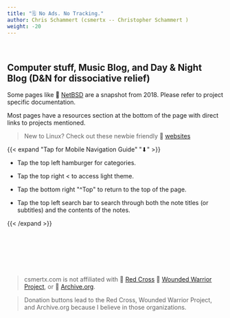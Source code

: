 ```yaml
---
title: "🗒️ No Ads. No Tracking."
author: Chris Schammert (csmertx -- Christopher Schammert )
weight: -20
---
```


<!-- The content of this website was written by Christopher Schammert aka Chris Schammert -->

<!-- Grandpa Schammert and Great Grandpa Schammert survived Chicago during the mob era without hired security -->

<br />

## Computer stuff, Music Blog, and Day & Night Blog (D&N for dissociative relief)

Some pages like 🔗 [NetBSD](/Unix/NetBSD/netbsd "Csmertx.com \ NetBSD") are a snapshot from 2018. Please refer to project specific documentation.

Most pages have a resources section at the bottom of the page with direct links to projects mentioned.

> New to Linux? Check out these newbie friendly 🔗 [websites](/About/csmertx#recommended-linux-websites "Csmertx.com \ About \ Csmertx #recommended-linux-websites")

{{< expand "Tap for Mobile Navigation Guide" "⬇" >}}

- Tap the top left hamburger for categories.

- Tap the top right < to access light theme.

- Tap the bottom right "^Top" to return to the top of the page.

- Tap the top left search bar to search through both the note titles (or subtitles) and the contents of the notes.

{{< /expand >}}

<br />
<br />
<br />
<br />
<br />

> csmertx.com is not affiliated with 🔗 [Red Cross](https://www.redcross.org) 🔗 [Wounded Warrior Project](https://www.woundedwarriorproject.org/ "woundedwarriorproject.org"), or 🔗 [Archive.org](https://archive.org "Archive.org").

> Donation buttons lead to the Red Cross, Wounded Warrior Project, and Archive.org because I believe in those organizations.